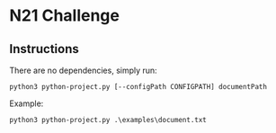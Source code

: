 # N21 Challenge

## Instructions

There are no dependencies, simply run:

    python3 python-project.py [--configPath CONFIGPATH] documentPath

Example:

    python3 python-project.py .\examples\document.txt
    